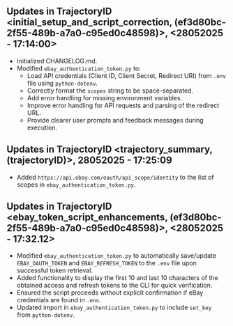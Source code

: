 ## Updates in TrajectoryID <initial_setup_and_script_correction, (ef3d80bc-2f55-489b-a7a0-c95ed0c48598)>, <28052025 - 17:14:00>

- Initialized CHANGELOG.md.
- Modified `ebay_authentication_token.py` to:
  - Load API credentials (Client ID, Client Secret, Redirect URI) from `.env` file using `python-dotenv`.
  - Correctly format the `scopes` string to be space-separated.
  - Add error handling for missing environment variables.
  - Improve error handling for API requests and parsing of the redirect URL.
  - Provide clearer user prompts and feedback messages during execution.

## Updates in TrajectoryID <trajectory_summary, (trajectoryID)>, 28052025 - 17:25:09

- Added `https://api.ebay.com/oauth/api_scope/identity` to the list of scopes in `ebay_authentication_token.py`.

## Updates in TrajectoryID <ebay_token_script_enhancements, (ef3d80bc-2f55-489b-a7a0-c95ed0c48598)>, <28052025 - 17:32.12>

- Modified `ebay_authentication_token.py` to automatically save/update `EBAY_OAUTH_TOKEN` and `EBAY_REFRESH_TOKEN` to the `.env` file upon successful token retrieval.
- Added functionality to display the first 10 and last 10 characters of the obtained access and refresh tokens to the CLI for quick verification.
- Ensured the script proceeds without explicit confirmation if eBay credentials are found in `.env`.
- Updated import in `ebay_authentication_token.py` to include `set_key` from `python-dotenv`.

